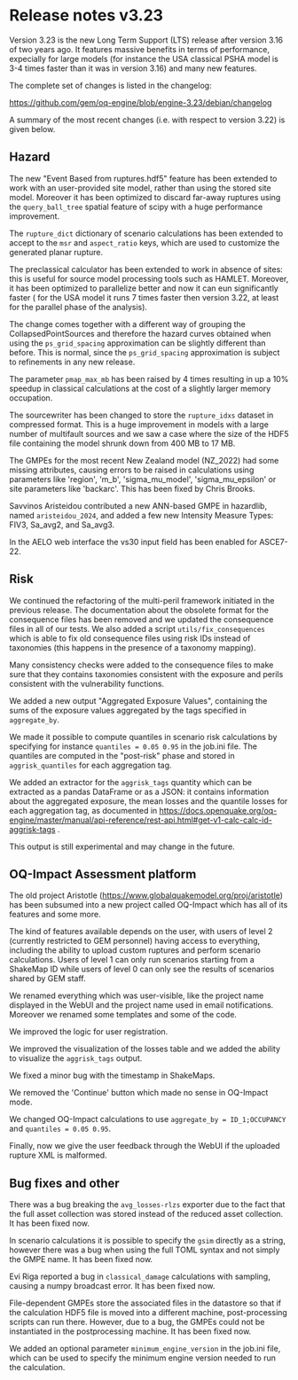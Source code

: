 Release notes v3.23
===================

Version 3.23 is the new Long Term Support (LTS) release after version
3.16 of two years ago. It features massive benefits in terms of
performance, expecially for large models (for instance the USA
classical PSHA model is 3-4 times faster than it was in version
3.16) and many new features.

The complete set of changes is listed in the changelog:

https://github.com/gem/oq-engine/blob/engine-3.23/debian/changelog

A summary of the most recent changes (i.e. with respect to version 3.22)
is given below.

Hazard
------

The new "Event Based from ruptures.hdf5" feature has been extended to
work with an user-provided site model, rather than using the stored
site model. Moreover it has been optimized to discard far-away ruptures
using the `query_ball_tree` spatial feature of scipy with a huge performance improvement.

The `rupture_dict` dictionary of scenario calculations has been extended to accept
to the `msr` and `aspect_ratio` keys, which are used to customize
the generated planar rupture.

The preclassical calculator has been extended to work in absence
of sites: this is useful for source model processing tools such as
HAMLET. Moreover, it has been optimized to
parallelize better and now it can eun significantly faster (
for the USA model it runs 7 times faster then version 3.22, at least
for the parallel phase of the analysis).

The change comes together with a different way of grouping the
CollapsedPointSources and therefore the hazard curves obtained
when using the `ps_grid_spacing` approximation can be slightly
different than before. This is normal, since the `ps_grid_spacing`
approximation is subject to refinements in any new release.

The parameter `pmap_max_mb` has been raised by 4 times resulting
in up a 10% speedup in classical calculations at the cost of a
slightly larger memory occupation.

The sourcewriter has been changed to store the `rupture_idxs` dataset
in compressed format. This is a huge improvement in models with a large
number of multifault sources and we saw a case where the size of the
HDF5 file containing the model shrunk down from 400 MB to 17 MB.

The GMPEs for the most recent New Zealand model (NZ_2022) had some
missing attributes, causing errors to be raised in calculations using
parameters like 'region', 'm_b', 'sigma_mu_model', 'sigma_mu_epsilon'
or site parameters like 'backarc'. This has been fixed by Chris Brooks.

Savvinos Aristeidou contributed a new ANN-based GMPE in hazardlib,
named `aristeidou_2024`, and added a few new Intensity Measure Types:
FIV3, Sa_avg2, and Sa_avg3.

In the AELO web interface the vs30 input field has been enabled for ASCE7-22.

Risk
----

We continued the refactoring of the multi-peril framework initiated
in the previous release. The documentation about the obsolete format
for the consequence files has been removed and we updated the
consequence files in all of our tests. We also added a script
`utils/fix_consequences` which is able to fix old consequence files
using risk IDs instead of taxonomies (this happens in the presence of a taxonomy mapping).

Many consistency checks were added to the consequence files to make
sure that they contains taxonomies consistent with the exposure and
perils consistent with the vulnerability functions.

We added a new output "Aggregated Exposure Values", containing the
sums of the exposure values aggregated by the tags specified in `aggregate_by`.

We made it possible to compute quantiles in scenario risk calculations
by specifying for instance `quantiles = 0.05 0.95` in the job.ini file.
The quantiles are computed in the "post-risk" phase and stored in
`aggrisk_quantiles` for each aggregation tag.

We added an extractor for the `aggrisk_tags` quantity which can be
extracted as a pandas DataFrame or as a JSON: it contains information
about the aggregated exposure, the mean losses and the quantile losses
for each aggregation tag, as documented in
https://docs.openquake.org/oq-engine/master/manual/api-reference/rest-api.html#get-v1-calc-calc-id-aggrisk-tags .

This output is still experimental and may change in the future.

OQ-Impact Assessment platform
--------------------------------

The old project Aristotle (https://www.globalquakemodel.org/proj/aristotle)
has been subsumed into a new project called OQ-Impact which has all of its
features and some more.

The kind of features available depends on the user, with users of
level 2 (currently restricted to GEM personnel) having access to
everything, including the ability to upload custom ruptures and
perform scenario calculations. Users of level 1 can only run
scenarios starting from a ShakeMap ID while users of level 0 can only
see the results of scenarios shared by GEM staff.

We renamed everything which was user-visible, like the project name
displayed in the WebUI and the project name used in email
notifications. Moreover we renamed some templates and some of the
code.

We improved the logic for user registration.

We improved the visualization of the losses table and we added the ability
to visualize the `aggrisk_tags` output.

We fixed a minor bug with the timestamp in ShakeMaps.

We removed the 'Continue' button which made no sense in OQ-Impact mode.

We changed OQ-Impact calculations to use `aggregate_by = ID_1;OCCUPANCY` and
`quantiles = 0.05 0.95`.

Finally, now we give the user feedback through the WebUI if the
uploaded rupture XML is malformed.

Bug fixes and other
-------------------

There was a bug breaking the `avg_losses-rlzs` exporter due to the
fact that the full asset collection was stored instead of the reduced
asset collection. It has been fixed now.

In scenario calculations it is possible to specify the `gsim` directly
as a string, however there was a bug when using the full TOML syntax
and not simply the GMPE name. It has been fixed now.

Evi Riga reported a bug in `classical_damage` calculations with sampling,
causing a numpy broadcast error. It has been fixed now.

File-dependent GMPEs store the associated files in the datastore so
that if the calculation HDF5 file is moved into a different machine,
post-processing scripts can run there. However, due to a bug, the
GMPEs could not be instantiated in the postprocessing machine.  It has
been fixed now.

We added an optional parameter `minimum_engine_version` in the job.ini file,
which can be used to specify the minimum engine version needed to run the calculation.
